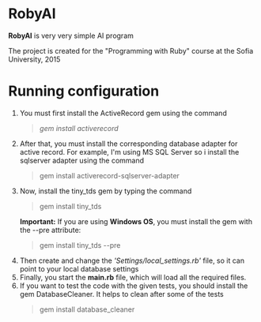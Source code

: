 RobyAI
======

<p><b>RobyAI</b> is very very simple AI program</p>
<p>The project is created for the "Programming with Ruby" course
at the Sofia University, 2015</p>

Running configuration
=====================

<ol>
<li>
You must first install the ActiveRecord gem using the command <blockquote><i>gem install activerecord</i></blockquote>
</li>
<li>
After that, you must install the corresponding database adapter for active record. For example, I'm using MS SQL Server so i install the sqlserver adapter using the command <blockquote>gem install activerecord-sqlserver-adapter</blockquote>
</li>
<li>
Now, install the tiny_tds gem by typing the command
<blockquote>gem install tiny_tds</blockquote>
<b>Important:</b> If you are using <b>Windows OS</b>, you must install the gem with the --pre attribute:
<blockquote>gem install tiny_tds --pre</blockquote>
</li>
<li>
Then create and change the <i>'Settings/local_settings.rb'</i> file, so it can point to your local database settings
</li>
<li>
Finally, you start the <b>main.rb</b> file, which will load all the required files.
</li>
<li>
If you want to test the code with the given tests, you should install the gem DatabaseCleaner. It helps to clean after some of the tests
<blockquote>gem install database_cleaner</blockquote>
</li>
</ol>
